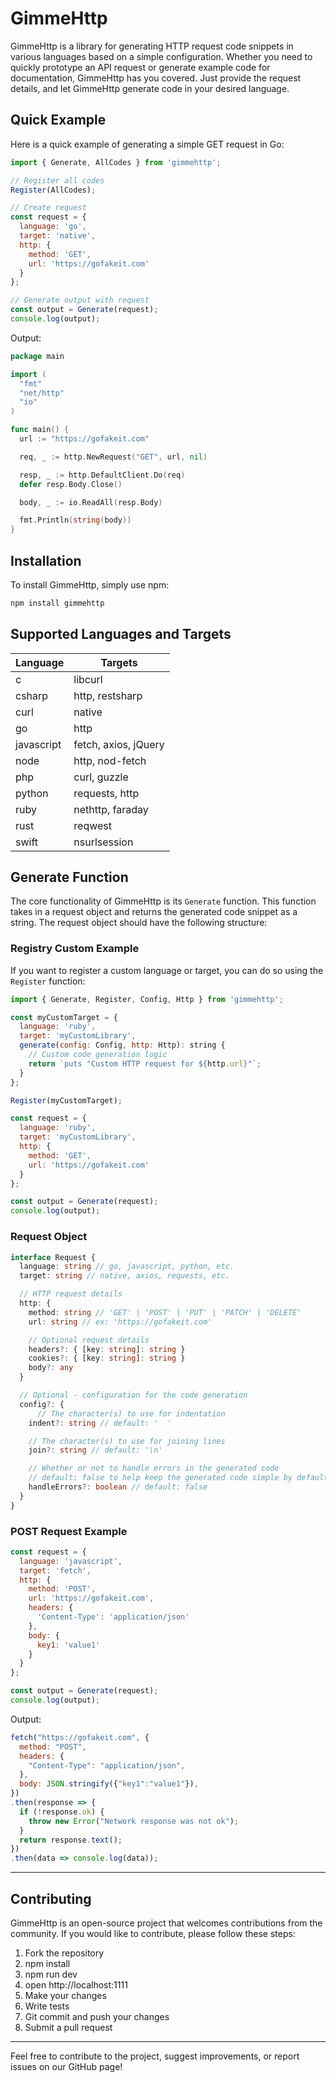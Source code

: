 # GimmeHttp

GimmeHttp is a library for generating HTTP request code snippets in various languages based on a simple configuration. Whether you need to quickly prototype an API request or generate example code for documentation, GimmeHttp has you covered. Just provide the request details, and let GimmeHttp generate code in your desired language.

## Quick Example

Here is a quick example of generating a simple GET request in Go:

```javascript
import { Generate, AllCodes } from 'gimmehttp';

// Register all codes
Register(AllCodes);

// Create request
const request = {
  language: 'go',
  target: 'native',
  http: {
    method: 'GET',
    url: 'https://gofakeit.com'
  }
};

// Generate output with request
const output = Generate(request);
console.log(output);
```

Output:

```go
package main

import (
  "fmt"
  "net/http"
  "io"
)

func main() {
  url := "https://gofakeit.com"

  req, _ := http.NewRequest("GET", url, nil)

  resp, _ := http.DefaultClient.Do(req)
  defer resp.Body.Close()

  body, _ := io.ReadAll(resp.Body)

  fmt.Println(string(body))
}
```

## Installation

To install GimmeHttp, simply use npm:

```sh
npm install gimmehttp
```

## Supported Languages and Targets

| Language   | Targets              |
| ---------- | -------------------- |
| c          | libcurl              |
| csharp     | http, restsharp      |
| curl       | native               |
| go         | http                 |
| javascript | fetch, axios, jQuery |
| node       | http, nod-fetch      |
| php        | curl, guzzle         |
| python     | requests, http       |
| ruby       | nethttp, faraday     |
| rust       | reqwest              |
| swift      | nsurlsession         |

## Generate Function

The core functionality of GimmeHttp is its `Generate` function. This function takes in a request object and returns the generated code snippet as a string. The request object should have the following structure:

### Registry Custom Example

If you want to register a custom language or target, you can do so using the `Register` function:

```javascript
import { Generate, Register, Config, Http } from 'gimmehttp';

const myCustomTarget = {
  language: 'ruby',
  target: 'myCustomLibrary',
  generate(config: Config, http: Http): string {
    // Custom code generation logic
    return `puts "Custom HTTP request for ${http.url}"`;
  }
};

Register(myCustomTarget);

const request = {
  language: 'ruby',
  target: 'myCustomLibrary',
  http: {
    method: 'GET',
    url: 'https://gofakeit.com'
  }
};

const output = Generate(request);
console.log(output);
```

### Request Object

```typescript
interface Request {
  language: string // go, javascript, python, etc.
  target: string // native, axios, requests, etc.

  // HTTP request details
  http: {
    method: string // 'GET' | 'POST' | 'PUT' | 'PATCH' | 'DELETE'
    url: string // ex: 'https://gofakeit.com'

    // Optional request details
    headers?: { [key: string]: string }
    cookies?: { [key: string]: string }
    body?: any
  }

  // Optional - configuration for the code generation
  config?: {
      // The character(s) to use for indentation
    indent?: string // default: '  '

    // The character(s) to use for joining lines
    join?: string // default: '\n'

    // Whether or not to handle errors in the generated code
    // default: false to help keep the generated code simple by default
    handleErrors?: boolean // default: false
  }
}
```

### POST Request Example

```javascript
const request = {
  language: 'javascript',
  target: 'fetch',
  http: {
    method: 'POST',
    url: 'https://gofakeit.com',
    headers: {
      'Content-Type': 'application/json'
    },
    body: {
      key1: 'value1'
    }
  }
};

const output = Generate(request);
console.log(output);
```

Output:

```javascript
fetch("https://gofakeit.com", {
  method: "POST",
  headers: {
    "Content-Type": "application/json",
  },
  body: JSON.stringify({"key1":"value1"}),
})
.then(response => {
  if (!response.ok) {
    throw new Error("Network response was not ok");
  }
  return response.text();
})
.then(data => console.log(data));
```

---

## Contributing

GimmeHttp is an open-source project that welcomes contributions from the community. If you would like to contribute, please follow these steps:

1. Fork the repository
2. npm install
3. npm run dev
4. open http://localhost:1111
5. Make your changes
6. Write tests
7. Git commit and push your changes
8. Submit a pull request

---

Feel free to contribute to the project, suggest improvements, or report issues on our GitHub page!

